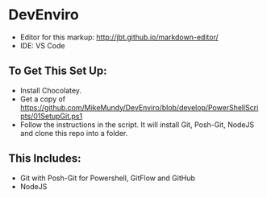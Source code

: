 # DevEnviro
* Editor for this markup: http://jbt.github.io/markdown-editor/
* IDE: VS Code

## To Get This Set Up:

* Install Chocolatey.
* Get a copy of https://github.com/MikeMundy/DevEnviro/blob/develop/PowerShellScripts/01SetupGit.ps1
* Follow the instructions in the script. It will install Git, Posh-Git, NodeJS and clone this repo into a folder.

## This Includes:
* Git with Posh-Git for Powershell, GitFlow and GitHub
* NodeJS
